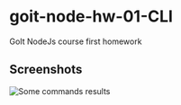 # goit-node-hw-01-CLI

GoIt NodeJs course first homework


## Screenshots

![Some commands results](https://drive.google.com/file/d/15NgLt1bcZ7sSCgBone1pULlqRNwCB19d/view?usp=sharing)

